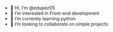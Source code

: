 - 👋 Hi, I’m @edupez05
- 👀 I’m interested in Front-end development
- 🌱 I’m currently learning python
- 💞️ I’m looking to collaborate on simple projects

<!---
edupez05/edupez05 is a ✨ special ✨ repository because its `README.md` (this file) appears on your GitHub profile.
You can click the Preview link to take a look at your changes.
--->
